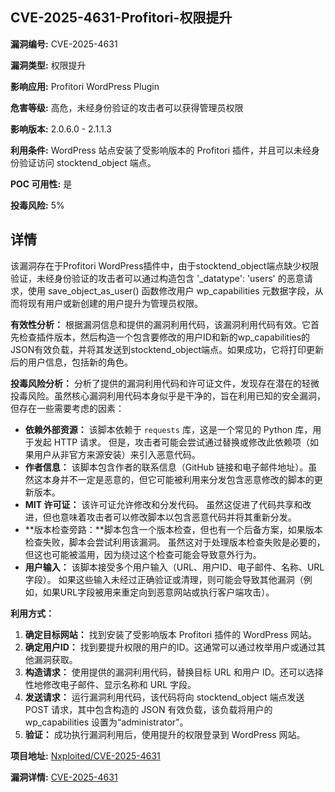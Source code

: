 ## CVE-2025-4631-Profitori-权限提升

**漏洞编号:** CVE-2025-4631

**漏洞类型:** 权限提升

**影响应用:** Profitori WordPress Plugin

**危害等级:** 高危，未经身份验证的攻击者可以获得管理员权限

**影响版本:** 2.0.6.0 - 2.1.1.3

**利用条件:** WordPress 站点安装了受影响版本的 Profitori 插件，并且可以未经身份验证访问 stocktend_object 端点。

**POC 可用性:** 是

**投毒风险:** 5%

## 详情

该漏洞存在于Profitori WordPress插件中，由于stocktend_object端点缺少权限验证，未经身份验证的攻击者可以通过构造包含 '_datatype': 'users' 的恶意请求，使用 save_object_as_user() 函数修改用户 wp_capabilities 元数据字段，从而将现有用户或新创建的用户提升为管理员权限。

**有效性分析：**
根据漏洞信息和提供的漏洞利用代码，该漏洞利用代码有效。它首先检查插件版本，然后构造一个包含要修改的用户ID和新的wp_capabilities的JSON有效负载，并将其发送到stocktend_object端点。如果成功，它将打印更新后的用户信息，包括新的角色。

**投毒风险分析：**
分析了提供的漏洞利用代码和许可证文件，发现存在潜在的轻微投毒风险。虽然核心漏洞利用代码本身似乎是干净的，旨在利用已知的安全漏洞，但存在一些需要考虑的因素：

*   **依赖外部资源：** 该脚本依赖于 `requests` 库，这是一个常见的 Python 库，用于发起 HTTP 请求。 但是，攻击者可能会尝试通过替换或修改此依赖项（如果用户从非官方来源安装）来引入恶意代码。
*   **作者信息：** 该脚本包含作者的联系信息（GitHub 链接和电子邮件地址）。虽然这本身并不一定是恶意的，但它可能被利用来分发包含恶意修改的脚本的更新版本。
*   **MIT 许可证：** 该许可证允许修改和分发代码。 虽然这促进了代码共享和改进，但也意味着攻击者可以修改脚本以包含恶意代码并将其重新分发。
*   **版本检查旁路：**脚本包含一个版本检查，但也有一个后备方案，如果版本检查失败，脚本会尝试利用该漏洞。 虽然这对于处理版本检查失败是必要的，但这也可能被滥用，因为绕过这个检查可能会导致意外行为。
*   **用户输入：** 该脚本接受多个用户输入（URL、用户ID、电子邮件、名称、URL字段）。 如果这些输入未经过正确验证或清理，则可能会导致其他漏洞（例如，如果URL字段被用来重定向到恶意网站或执行客户端攻击）。

**利用方式：**
1.  **确定目标网站：** 找到安装了受影响版本 Profitori 插件的 WordPress 网站。
2.  **确定用户ID：** 找到要提升权限的用户的ID。这通常可以通过枚举用户或通过其他漏洞获取。
3.  **构造请求：** 使用提供的漏洞利用代码，替换目标 URL 和用户 ID。还可以选择性地修改电子邮件、显示名称和 URL 字段。
4.  **发送请求：** 运行漏洞利用代码，该代码将向 stocktend_object 端点发送 POST 请求，其中包含构造的 JSON 有效负载，该负载将用户的 wp_capabilities 设置为“administrator”。
5.  **验证：** 成功执行漏洞利用后，使用提升的权限登录到 WordPress 网站。

**项目地址:** [Nxploited/CVE-2025-4631](https://github.com/Nxploited/CVE-2025-4631)

**漏洞详情:** [CVE-2025-4631](https://nvd.nist.gov/vuln/detail/CVE-2025-4631)